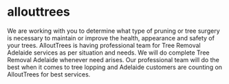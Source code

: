 # allouttrees
We are working with you to determine what type of pruning or tree surgery is necessary to maintain or improve the health, appearance and safety of your trees. AlloutTrees is having professional team for Tree Removal Adelaide services as per situation and needs.  We will do complete Tree Removal Adelaide whenever need arises. Our professional team will do the best when it comes to tree lopping and Adelaide customers are counting on AlloutTrees for best services.
